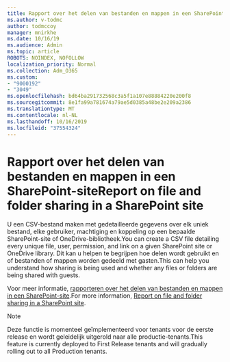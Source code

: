 ```yaml
---
title: Rapport over het delen van bestanden en mappen in een SharePoint-site
ms.author: v-todmc
author: todmccoy
manager: mnirkhe
ms.date: 10/16/19
ms.audience: Admin
ms.topic: article
ROBOTS: NOINDEX, NOFOLLOW
localization_priority: Normal
ms.collection: Adm_O365
ms.custom:
- "9000192"
- "3049"
ms.openlocfilehash: bd64ba291732568c3a5f1a107e88884220e200f8
ms.sourcegitcommit: 8e1fa99a781674a79ae5d0385a48be2e209a2386
ms.translationtype: MT
ms.contentlocale: nl-NL
ms.lasthandoff: 10/16/2019
ms.locfileid: "37554324"
---
```

# <a name="report-on-file-and-folder-sharing-in-a-sharepoint-site"></a><span data-ttu-id="bce73-102">Rapport over het delen van bestanden en mappen in een SharePoint-site</span><span class="sxs-lookup"><span data-stu-id="bce73-102">Report on file and folder sharing in a SharePoint site</span></span>

<span data-ttu-id="bce73-103">U een CSV-bestand maken met gedetailleerde gegevens over elk uniek bestand, elke gebruiker, machtiging en koppeling op een bepaalde SharePoint-site of OneDrive-bibliotheek.</span><span class="sxs-lookup"><span data-stu-id="bce73-103">You can create a CSV file detailing every unique file, user, permission, and link on a given SharePoint site or OneDrive library.</span></span> <span data-ttu-id="bce73-104">Dit kan u helpen te begrijpen hoe delen wordt gebruikt en of bestanden of mappen worden gedeeld met gasten.</span><span class="sxs-lookup"><span data-stu-id="bce73-104">This can help you understand how sharing is being used and whether any files or folders are being shared with guests.</span></span>

<span data-ttu-id="bce73-105">Voor meer informatie, [rapporteren over het delen van bestanden en mappen in een SharePoint-site](https://docs.microsoft.com/en-us/sharepoint/sharing-reports).</span><span class="sxs-lookup"><span data-stu-id="bce73-105">For more information, [Report on file and folder sharing in a SharePoint site](https://docs.microsoft.com/en-us/sharepoint/sharing-reports).</span></span>

> [!NOTE]
> <span data-ttu-id="bce73-106">Deze functie is momenteel geïmplementeerd voor tenants voor de eerste release en wordt geleidelijk uitgerold naar alle productie-tenants.</span><span class="sxs-lookup"><span data-stu-id="bce73-106">This feature is currently deployed to First Release tenants and will gradually rolling out to all Production tenants.</span></span>